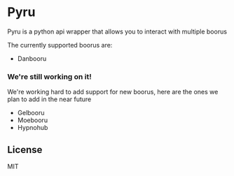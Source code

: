 # Pyru

Pyru is a python api wrapper that allows you to interact with multiple boorus

The currently supported boorus are:
  - Danbooru

### We're still working on it!

We're working hard to add support for new boorus, here are the ones we plan to add in the near future
  - Gelbooru
  - Moebooru
  - Hypnohub



License
----

MIT